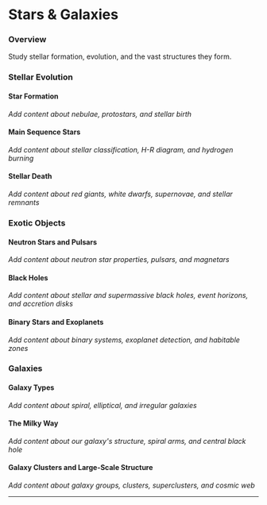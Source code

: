 # Stars & Galaxies

### Overview

Study stellar formation, evolution, and the vast structures they form.

### Stellar Evolution

#### Star Formation
*Add content about nebulae, protostars, and stellar birth*

#### Main Sequence Stars
*Add content about stellar classification, H-R diagram, and hydrogen burning*

#### Stellar Death
*Add content about red giants, white dwarfs, supernovae, and stellar remnants*

### Exotic Objects

#### Neutron Stars and Pulsars
*Add content about neutron star properties, pulsars, and magnetars*

#### Black Holes
*Add content about stellar and supermassive black holes, event horizons, and accretion disks*

#### Binary Stars and Exoplanets
*Add content about binary systems, exoplanet detection, and habitable zones*

### Galaxies

#### Galaxy Types
*Add content about spiral, elliptical, and irregular galaxies*

#### The Milky Way
*Add content about our galaxy's structure, spiral arms, and central black hole*

#### Galaxy Clusters and Large-Scale Structure
*Add content about galaxy groups, clusters, superclusters, and cosmic web*

---

